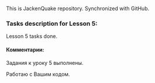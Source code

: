 This is JackenQuake repository.
Synchronized with GitHub.

### Tasks description for Lesson 5:

Lesson 5 tasks done.

#### Комментарии:

Задания к уроку 5 выполнены.

Работаю с Вашим кодом.